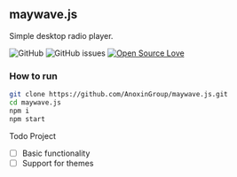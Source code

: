 ## maywave.js
Simple desktop radio player.

![GitHub](https://img.shields.io/github/license/FluffyMak4ic/NewbieFoxBot)
![GitHub issues](https://img.shields.io/github/issues/fluffymak4ic/newbiefoxbot)
[![Open Source Love](https://badges.frapsoft.com/os/v2/open-source.svg?v=103)](https://github.com/ellerbrock/open-source-badges/)

### How to run
```bash
git clone https://github.com/AnoxinGroup/maywave.js.git
cd maywave.js
npm i
npm start
```

Todo Project
 - [ ] Basic functionality
 - [ ] Support for themes

